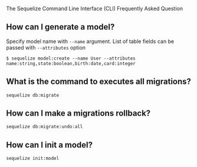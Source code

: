The Sequelize Command Line Interface (CLI) Frequently Asked Question

## How can I generate a model?
Specify model name with `--name` argument. List of table fields can be passed with `--attributes` option
``` 
$ sequelize model:create --name User --attributes name:string,state:boolean,birth:date,card:integer
```

## What is the command to executes all migrations?
```
sequelize db:migrate
```
## How can I make a migrations rollback?

```
sequelize db:migrate:undo:all
```

## How can I init a model?

```
sequelize init:model
```
